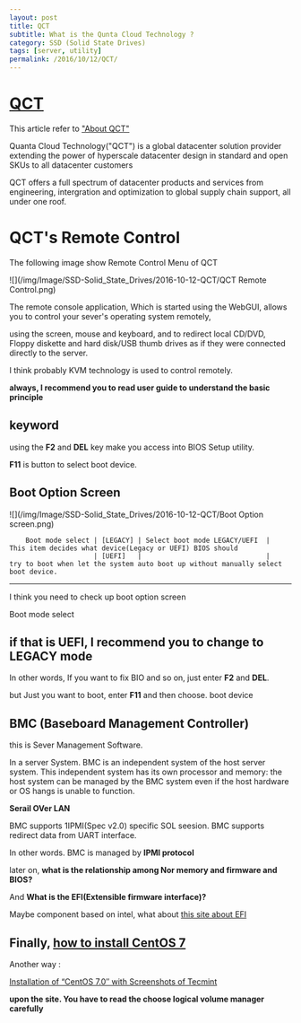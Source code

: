 ```yaml
---
layout: post
title: QCT
subtitle: What is the Qunta Cloud Technology ?
category: SSD (Solid State Drives)
tags: [server, utility]
permalink: /2016/10/12/QCT/
---
```


# [QCT](http://www.qct.io/)

This article refer to ["About QCT"](http://www.qct.io/Company-AboutQCT?name=About%20QCT)

Quanta Cloud Technology("QCT") is a global datacenter solution provider extending the power of hyperscale datacenter design in standard and open SKUs to all datacenter customers

QCT offers a full spectrum of datacenter products and services from engineering, intergration and optimization to global supply chain support, all under one roof.

<!-- 
[Quanta Blade information](http://www.qct.io/Company-AboutQCT?name=About%20QCT)

-->


# QCT's Remote Control

  The following image show Remote Control Menu of QCT 
  
  ![](/img/Image/SSD-Solid_State_Drives/2016-10-12-QCT/QCT Remote Control.png)

  The remote console application, Which is started using the WebGUI, allows you to control your sever's operating system remotely,
  
  using the screen, mouse and keyboard, and to redirect local CD/DVD, Floppy diskette and hard disk/USB thumb drives as if they were connected directly to the server.
  
  I think probably KVM technology is used to control remotely.
  
  **always, I recommend you to read user guide to understand the basic principle**
  
  
## keyword

 using the **F2** and **DEL** key make you access into BIOS Setup utility. 
 
 **F11** is button to select boot device. 
 
<!--
At first, when you install OS, select AMI virtual CDROMO 000

next time, you have to configure boot device. 

P200000 - SSD SATA disk 
-->
 

## Boot Option Screen

  ![](/img/Image/SSD-Solid_State_Drives/2016-10-12-QCT/Boot Option screen.png)
  
```
    Boot mode select | [LEGACY] | Select boot mode LEGACY/UEFI  |   This item decides what device(Legacy or UEFI) BIOS should    
                     | [UEFI]   |                               |   try to boot when let the system auto boot up without manually select boot device.
```

-------------------------------------------------------------------------------------------------------
  I think you need to check up boot option screen 
  
  Boot mode select 
  
  if that is UEFI, I recommend you to change to LEGACY mode
---------------------------------------------------------------------------------------------------------

  In other words, If you want to fix BIO and so on, just enter **F2** and **DEL**. 
  
  but Just you want to boot, enter **F11** and then choose. boot device
  

## BMC (Baseboard Management Controller)

  this is Sever Management Software.
  
  In a server System. BMC is an independent system of the host server system. This independent system has its own processor and memory: the host system can be managed by the BMC system even if the host hardware or OS hangs is unable to function.
  
  **Serail OVer LAN**
  
  BMC supports 1IPMI(Spec v2.0) specific SOL seesion. BMC supports redirect data from UART interface.
  
  In other words. BMC is managed by **IPMI protocol**
  
  later on, **what is the relationship among Nor memory and firmware and BIOS?**
  
  And **What is the EFI(Extensible firmware interface)?**
  
  Maybe component based on intel, what about [this site about EFI](https://software.intel.com/en-us/articles/efi-shells-and-scripting)

## Finally, [how to install CentOS 7](http://landoflinux.com/linux_install_centos_7.html)

  Another way :
  
  [Installation of “CentOS 7.0″ with Screenshots of Tecmint](http://www.tecmint.com/centos-7-installation/)
  
  **upon the site. You have to read the choose logical volume manager carefully**
  

